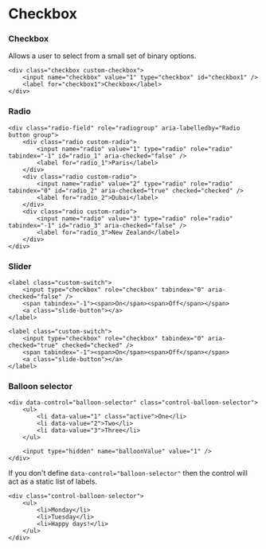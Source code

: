 # Checkbox

### Checkbox

Allows a user to select from a small set of binary options.

    <div class="checkbox custom-checkbox">
        <input name="checkbox" value="1" type="checkbox" id="checkbox1" />
        <label for="checkbox1">Checkbox</label>
    </div>

### Radio

    <div class="radio-field" role="radiogroup" aria-labelledby="Radio button group">
        <div class="radio custom-radio">
            <input name="radio" value="1" type="radio" role="radio" tabindex="-1" id="radio_1" aria-checked="false" />
            <label for="radio_1">Paris</label>
        </div>
        <div class="radio custom-radio">
            <input name="radio" value="2" type="radio" role="radio" tabindex="0" id="radio_2" aria-checked="true" checked="checked" />
            <label for="radio_2">Dubai</label>
        </div>
        <div class="radio custom-radio">
            <input name="radio" value="3" type="radio" role="radio" tabindex="-1" id="radio_3" aria-checked="false" />
            <label for="radio_3">New Zealand</label>
        </div>
    </div>

### Slider

    <label class="custom-switch">
        <input type="checkbox" role="checkbox" tabindex="0" aria-checked="false" />
        <span tabindex="-1"><span>On</span><span>Off</span></span>
        <a class="slide-button"></a>
    </label>

    <label class="custom-switch">
        <input type="checkbox" role="checkbox" tabindex="0" aria-checked="true" checked="checked" />
        <span tabindex="-1"><span>On</span><span>Off</span></span>
        <a class="slide-button"></a>
    </label>

### Balloon selector

    <div data-control="balloon-selector" class="control-balloon-selector">
        <ul>
            <li data-value="1" class="active">One</li>
            <li data-value="2">Two</li>
            <li data-value="3">Three</li>
        </ul>

        <input type="hidden" name="balloonValue" value="1" />
    </div>

If you don't define `data-control="balloon-selector"` then the control will act as a static list of labels.

    <div class="control-balloon-selector">
        <ul>
            <li>Monday</li>
            <li>Tuesday</li>
            <li>Happy days!</li>
        </ul>
    </div>
